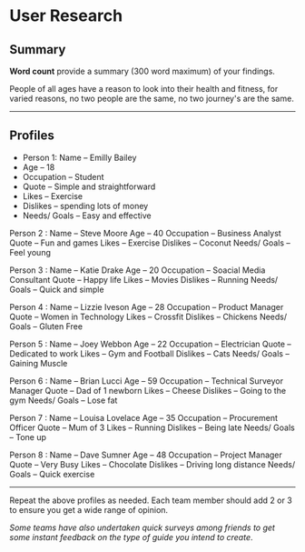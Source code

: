 # User Research

## Summary

**Word count** provide a summary (300 word maximum) of your findings.

People of all ages have a reason to look into their health and fitness, for varied reasons, no two people are the same, no two journey's are the same.

---

## Profiles

- Person 1: Name – Emilly Bailey 
- Age – 18 
- Occupation – Student 
- Quote – Simple and straightforward 
- Likes – Exercise 
- Dislikes – spending lots of money 
- Needs/ Goals – Easy and effective

Person 2 : Name – Steve Moore 
Age – 40 
Occupation – Business Analyst 
Quote – Fun and games
Likes – Exercise 
Dislikes – Coconut 
Needs/ Goals – Feel young

Person 3 : Name – Katie Drake 
Age – 20 
Occupation – Soacial Media Consultant 
Quote – Happy life
Likes – Movies 
Dislikes – Running 
Needs/ Goals – Quick and simple

Person 4 : Name – Lizzie Iveson 
Age – 28 
Occupation – Product Manager 
Quote – Women in Technology
Likes – Crossfit 
Dislikes – Chickens 
Needs/ Goals – Gluten Free

Person 5 : Name – Joey Webbon 
Age – 22 
Occupation – Electrician 
Quote – Dedicated to work
Likes – Gym and Football 
Dislikes – Cats 
Needs/ Goals – Gaining Muscle

Person 6 : Name – Brian Lucci 
Age – 59 
Occupation – Technical Surveyor Manager
Quote – Dad of 1 newborn
Likes – Cheese 
Dislikes – Going to the gym 
Needs/ Goals – Lose fat

Person 7 : Name – Louisa Lovelace 
Age – 35 
Occupation – Procurement Officer
Quote – Mum of 3 
Likes – Running 
Dislikes – Being late 
Needs/ Goals – Tone up

Person 8 : Name – Dave Sumner 
Age – 48 
Occupation – Project Manager 
Quote – Very Busy
Likes – Chocolate 
Dislikes – Driving long distance
Needs/ Goals – Quick exercise

---

<!--This can be deleted prior to submission -->

Repeat the above profiles as needed. Each team member should add 2 or 3 to ensure you get a wide range of opinion.

_Some teams have also undertaken quick surveys among friends to get some instant feedback on the type of guide you intend to create_.
